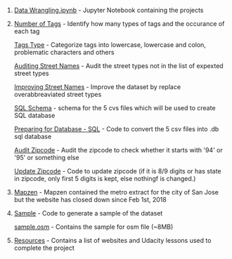 1. [Data Wrangling.ipynb](https://github.com/kaishengteh/Data-Analyst-Nanodegree/blob/master/4-Data-Wrangling/Data_Wrangling.ipynb) - Jupyter Notebook containing the projects

2. [Number of Tags](https://github.com/kaishengteh/Data-Analyst-Nanodegree/blob/master/4-Data-Wrangling/Number_of_Tags.py) - Identify how many types of tags and the occurance of each tag

   [Tags Type](https://github.com/kaishengteh/Data-Analyst-Nanodegree/blob/master/4-Data-Wrangling/Tags_Types.py) - Categorize tags into lowercase, lowercase and colon, problematic characters and others
   
   [Auditing Street Names](https://github.com/kaishengteh/Data-Analyst-Nanodegree/blob/master/4-Data-Wrangling/Auditing_Street_Names.py) - Audit the street types not in the list of expexted street types
   
   [Improving Street Names](https://github.com/kaishengteh/Data-Analyst-Nanodegree/blob/master/4-Data-Wrangling/Improving_Street_Names.py) - Improve the dataset by replace overabbreaviated street types
   
   [SQL Schema](https://github.com/kaishengteh/Data-Analyst-Nanodegree/blob/master/4-Data-Wrangling/Schema.py) - schema for the 5 cvs files which will be used to create SQL database
   
   [Preparing for Database - SQL](https://github.com/kaishengteh/Data-Analyst-Nanodegree/blob/master/4-Data-Wrangling/Preparing_for-Databases_SQL.py) - Code to convert the 5 csv files into .db sql database
   
   [Audit Zipcode](https://github.com/kaishengteh/Data-Analyst-Nanodegree/blob/master/4-Data-Wrangling/Audit_Zipcode.py) - Audit the zipcode to check whether it starts with '94' or '95' or something else
   
   [Update Zipcode](https://github.com/kaishengteh/Data-Analyst-Nanodegree/blob/master/4-Data-Wrangling/Update_Zipcode.py) - Code to update zipcode (if it is 8/9 digits or has state in zipcode, only first 5 digits is kept, else nothingf is changed.) 
      
3. [Mapzen](https://github.com/kaishengteh/Data-Analyst-Nanodegree/blob/master/4-Data-Wrangling/Mapzen_SanJose.txt) - Mapzen contained the metro extract for the city of San Jose but the website has closed down since Feb 1st, 2018

4. [Sample](https://github.com/kaishengteh/Data-Analyst-Nanodegree/blob/master/4-Data-Wrangling/Sample.py) - Code to generate a sample of the dataset

   [sample.osm](https://github.com/kaishengteh/Data-Analyst-Nanodegree/blob/master/4-Data-Wrangling/sample.osm) - Contains the sample for osm file (~8MB)

5. [Resources](https://github.com/kaishengteh/Data-Analyst-Nanodegree/blob/master/4-Data-Wrangling/Resources.txt) - Contains a list of websites and Udacity lessons used to complete the project
